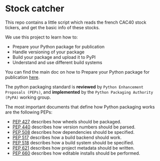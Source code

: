 # Stock catcher

This repo contains a little script which reads the french CAC40 stock tickers, and get the basic info of these
stocks.

We use this project to learn how to:

- Prepare your Python package for publication
- Handle versioning of your package
- Build your package and upload it to PyPI
- Understand and use different build systems

You can find the main doc on how to Prepare your Python package for publication [here]().

The python packaging standard is **reviewed** by `Python Enhancement Proposals (PEPs)`, and **implemented** by the 
`Python Packaging Authority (PyPA)` working group.

The most important documents that define how Python packaging works are the following PEPs:

- [PEP 427](https://peps.python.org/pep-0427/) describes how wheels should be packaged.
- [PEP 440](https://peps.python.org/pep-0440/) describes how version numbers should be parsed.
- [PEP 508](https://peps.python.org/pep-0508/) describes how dependencies should be specified.
- [PEP 517](https://peps.python.org/pep-0517/) describes how a build backend should work.
- [PEP 518](https://peps.python.org/pep-0518/) describes how a build system should be specified.
- [PEP 621](https://peps.python.org/pep-0621/) describes how project metadata should be written.
- [PEP 660](https://peps.python.org/pep-0660/) describes how editable installs should be performed.

